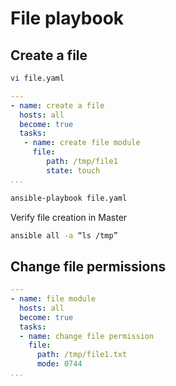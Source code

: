 # File playbook

## Create a file
```sh
vi file.yaml
```
```yaml
---
- name: create a file
  hosts: all
  become: true
  tasks:
   - name: create file module
     file:
        path: /tmp/file1
        state: touch
...
```
```sh
ansible-playbook file.yaml
```
Verify file creation in Master
```sh
ansible all -a “ls /tmp”
```

## Change file permissions
```yaml
---
- name: file module
  hosts: all
  become: true
  tasks:
  - name: change file permission
    file:
      path: /tmp/file1.txt
      mode: 0744
...
```
